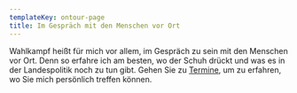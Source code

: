 ```yaml
---
templateKey: ontour-page
title: Im Gespräch mit den Menschen vor Ort
---
```

Wahlkampf heißt für mich vor allem, im Gespräch zu sein mit den Menschen vor Ort. Denn so erfahre ich am besten, wo der Schuh drückt und was es in der Landespolitik noch zu tun gibt. Gehen Sie zu [Termine](../termine), um zu erfahren, wo Sie mich persönlich treffen können.